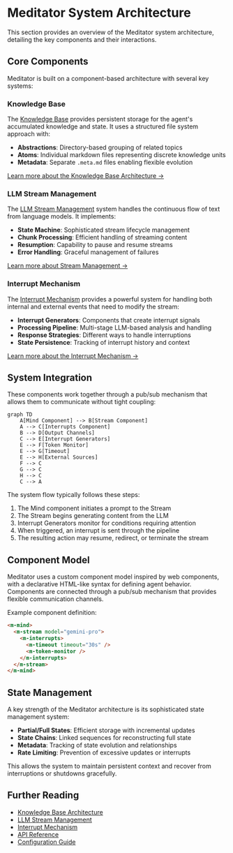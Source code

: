# Meditator System Architecture

This section provides an overview of the Meditator system architecture, detailing the key components and their interactions.

## Core Components

Meditator is built on a component-based architecture with several key systems:

### Knowledge Base

The [Knowledge Base](knowledge-base.md) provides persistent storage for the agent's accumulated knowledge and state. It uses a structured file system approach with:

- **Abstractions**: Directory-based grouping of related topics
- **Atoms**: Individual markdown files representing discrete knowledge units
- **Metadata**: Separate `.meta.md` files enabling flexible evolution

[Learn more about the Knowledge Base Architecture →](knowledge-base.md)

### LLM Stream Management

The [LLM Stream Management](llm-streams.md) system handles the continuous flow of text from language models. It implements:

- **State Machine**: Sophisticated stream lifecycle management
- **Chunk Processing**: Efficient handling of streaming content
- **Resumption**: Capability to pause and resume streams
- **Error Handling**: Graceful management of failures

[Learn more about Stream Management →](llm-streams.md)

### Interrupt Mechanism

The [Interrupt Mechanism](interrupt-mechanism.md) provides a powerful system for handling both internal and external events that need to modify the stream:

- **Interrupt Generators**: Components that create interrupt signals
- **Processing Pipeline**: Multi-stage LLM-based analysis and handling
- **Response Strategies**: Different ways to handle interruptions
- **State Persistence**: Tracking of interrupt history and context

[Learn more about the Interrupt Mechanism →](interrupt-mechanism.md)

## System Integration

These components work together through a pub/sub mechanism that allows them to communicate without tight coupling:

```mermaid
graph TD
    A[Mind Component] --> B[Stream Component]
    A --> C[Interrupts Component]
    B --> D[Output Channels]
    C --> E[Interrupt Generators]
    E --> F[Token Monitor]
    E --> G[Timeout]
    E --> H[External Sources]
    F --> C
    G --> C
    H --> C
    C --> A
```

The system flow typically follows these steps:

1. The Mind component initiates a prompt to the Stream
2. The Stream begins generating content from the LLM
3. Interrupt Generators monitor for conditions requiring attention
4. When triggered, an interrupt is sent through the pipeline
5. The resulting action may resume, redirect, or terminate the stream

## Component Model

Meditator uses a custom component model inspired by web components, with a declarative HTML-like syntax for defining agent behavior. Components are connected through a pub/sub mechanism that provides flexible communication channels.

Example component definition:

```html
<m-mind>
  <m-stream model="gemini-pro">
    <m-interrupts>
      <m-timeout timeout="30s" />
      <m-token-monitor />
    </m-interrupts>
  </m-stream>
</m-mind>
```

## State Management

A key strength of the Meditator architecture is its sophisticated state management system:

- **Partial/Full States**: Efficient storage with incremental updates
- **State Chains**: Linked sequences for reconstructing full state
- **Metadata**: Tracking of state evolution and relationships
- **Rate Limiting**: Prevention of excessive updates or interrupts

This allows the system to maintain persistent context and recover from interruptions or shutdowns gracefully.

## Further Reading

- [Knowledge Base Architecture](knowledge-base.md)
- [LLM Stream Management](llm-streams.md)
- [Interrupt Mechanism](interrupt-mechanism.md)
- [API Reference](../api/websocket.md)
- [Configuration Guide](../getting-started/configuration.md) 